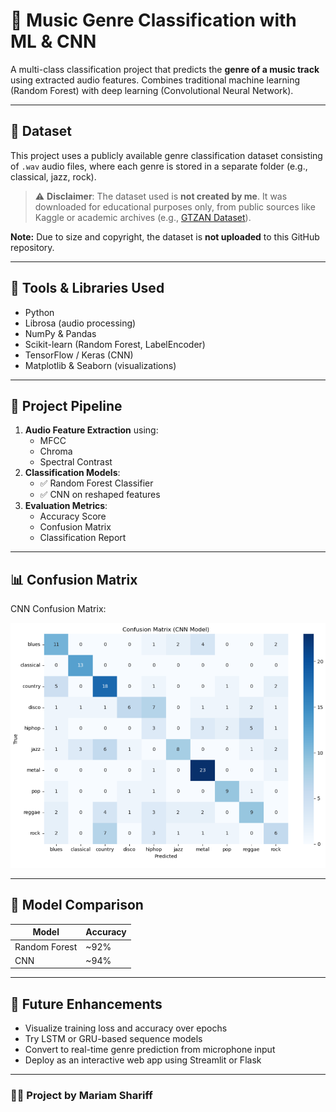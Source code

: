 # 🎵 Music Genre Classification with ML & CNN

A multi-class classification project that predicts the **genre of a music track** using extracted audio features. Combines traditional machine learning (Random Forest) with deep learning (Convolutional Neural Network).

---

## 📁 Dataset

This project uses a publicly available genre classification dataset consisting of `.wav` audio files, where each genre is stored in a separate folder (e.g., classical, jazz, rock).

> ⚠️ **Disclaimer**: The dataset used is **not created by me**. It was downloaded for educational purposes only, from public sources like Kaggle or academic archives (e.g., [GTZAN Dataset](http://marsyas.info/downloads/datasets.html)).

**Note:** Due to size and copyright, the dataset is **not uploaded** to this GitHub repository.

---

## 🔧 Tools & Libraries Used

- Python
- Librosa (audio processing)
- NumPy & Pandas
- Scikit-learn (Random Forest, LabelEncoder)
- TensorFlow / Keras (CNN)
- Matplotlib & Seaborn (visualizations)

---

## 🎯 Project Pipeline

1. **Audio Feature Extraction** using:
   - MFCC
   - Chroma
   - Spectral Contrast
2. **Classification Models**:
   - ✅ Random Forest Classifier
   - ✅ CNN on reshaped features
3. **Evaluation Metrics**:
   - Accuracy Score
   - Confusion Matrix
   - Classification Report

---

## 📊 Confusion Matrix

CNN Confusion Matrix:

![Confusion Matrix](confusion_matrix.png)

---

## 🧪 Model Comparison

| Model          | Accuracy |
|----------------|----------|
| Random Forest  | ~92%     |
| CNN            | ~94%     |

---

## 🚀 Future Enhancements

- Visualize training loss and accuracy over epochs
- Try LSTM or GRU-based sequence models
- Convert to real-time genre prediction from microphone input
- Deploy as an interactive web app using Streamlit or Flask

---

### 👩‍💻 Project by Mariam Shariff
